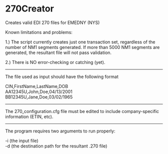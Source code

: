 # 270Creator
Creates valid EDI 270 files for EMEDNY (NYS)

Known limitations and problems:

1.) The script currently creates just one transaction set, regardless of the number of NM1 segments generated. If more than 5000 NM1 segments are generated, the resultant file will not pass validation.

2.) There is NO error-checking or catching (yet).

---

The file used as input should have the following format

CIN,FirstName,LastName,DOB            
AA12345U,John,Doe,04/13/2001                
BB12345U,Jane,Doe,03/02/1965              

---

The 270_configuration.cfg file must be edited to include company-specific information (ETIN, etc).

---

The program requires two arguments to run properly:      

-i (the input file)         
-d (the destination path for the resultant .270 file)     
